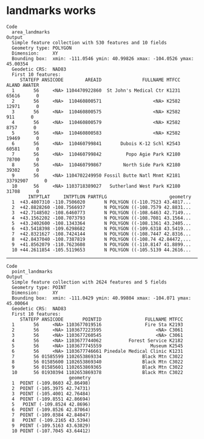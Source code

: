 # landmarks works

    Code
      area_landmarks
    Output
      Simple feature collection with 530 features and 10 fields
      Geometry type: POLYGON
      Dimension:     XY
      Bounding box:  xmin: -111.0546 ymin: 40.99826 xmax: -104.0526 ymax: 45.00354
      Geodetic CRS:  NAD83
      First 10 features:
         STATEFP ANSICODE        AREAID               FULLNAME MTFCC    ALAND AWATER
      1       56     <NA> 1104470922860  St John's Medical Ctr K1231    65616      0
      2       56     <NA>  110460800571                   <NA> K2582    12971      0
      3       56     <NA>  110460800575                   <NA> K2582      911      0
      4       56     <NA>  110460800579                   <NA> K2582     8757      0
      5       56     <NA>  110460800583                   <NA> K2582    19469      0
      6       56     <NA>  110460799841       Dubois K-12 Schl K2543    60581      0
      7       56     <NA>  110460799842         Popo Agie Park K2180    78700      0
      8       56     <NA>  110460799867        North Side Park K2180    39302      0
      9       56     <NA> 1104702249950 Fossil Butte Natl Mnmt K2181 33792907      0
      10      56     <NA> 1103718389027   Sutherland West Park K2180    31708      0
            INTPTLAT     INTPTLON PARTFLG                       geometry
      1  +43.4807310 -110.7506020       N POLYGON ((-110.7523 43.4817...
      2  +42.8828260 -108.7566937       N POLYGON ((-108.7579 42.8831...
      3  +42.7148502 -108.6460773       N POLYGON ((-108.6463 42.7149...
      4  +43.1562202 -108.7073793       N POLYGON ((-108.7081 43.1564...
      5  +43.2402600 -108.1343364       N POLYGON ((-108.1361 43.2405...
      6  +43.5418398 -109.6298682       N POLYGON ((-109.6318 43.5419...
      7  +42.8321627 -108.7424144       N POLYGON ((-108.7447 42.8316...
      8  +42.8437040 -108.7387819       N POLYGON ((-108.74 42.84472,...
      9  +41.8562079 -110.7623608       N POLYGON ((-110.8147 41.8899...
      10 +44.2611854 -105.5119653       N POLYGON ((-105.5139 44.2616...

---

    Code
      point_landmarks
    Output
      Simple feature collection with 2624 features and 5 fields
      Geometry type: POINT
      Dimension:     XY
      Bounding box:  xmin: -111.0429 ymin: 40.99804 xmax: -104.071 ymax: 45.00064
      Geodetic CRS:  NAD83
      First 10 features:
         STATEFP ANSICODE       POINTID                FULLNAME MTFCC
      1       56     <NA> 1103677019516                Fire Sta K2193
      2       56     <NA> 1103677223595                    <NA> C3061
      3       56     <NA> 1103677260545                    <NA> C3061
      4       56     <NA> 1103677744062          Forest Service K2182
      5       56     <NA> 1103677745559                  Museum K2545
      6       56     <NA> 1103677746661 Pinedale Medical Clinic K1231
      7       56 01585599 1102653869334               Black Mtn C3022
      8       56 01585600 1102653869340               Black Mtn C3022
      9       56 01585601 1102653869365               Black Mtn C3022
      10      56 01930394 1102653869378               Black Mtn C3022
                           geometry
      1  POINT (-109.8603 42.86498)
      2  POINT (-105.3975 42.74731)
      3  POINT (-105.4001 42.76484)
      4  POINT (-109.8551 42.86694)
      5   POINT (-109.8524 42.8696)
      6  POINT (-109.8526 42.87064)
      7  POINT (-109.0384 42.84047)
      8   POINT (-109.2165 43.5394)
      9  POINT (-109.5163 43.63829)
      10 POINT (-107.7045 43.64412)

